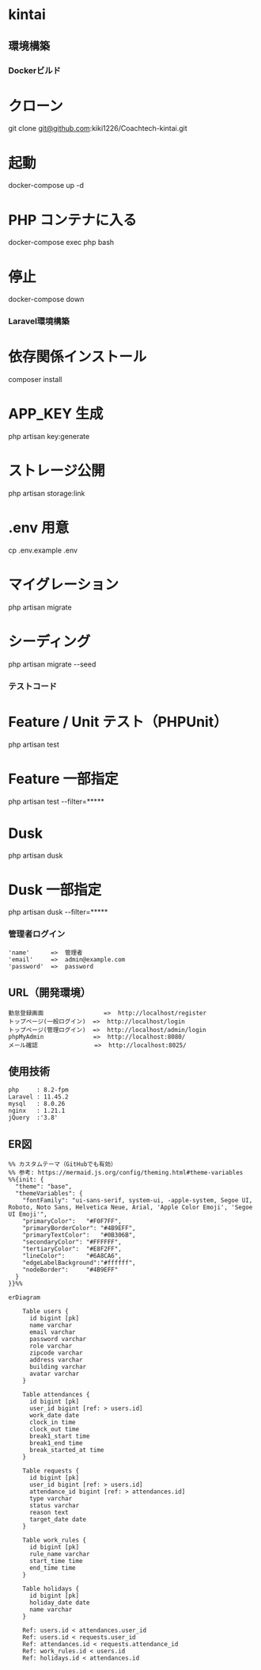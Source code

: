 # kintai

## 環境構築
### Dockerビルド
# クローン
git clone git@github.com:kiki1226/Coachtech-kintai.git
# 起動
docker-compose up -d
# PHP コンテナに入る
docker-compose exec php bash
# 停止
docker-compose down

### Laravel環境構築
# 依存関係インストール
composer install
# APP_KEY 生成
php artisan key:generate
# ストレージ公開
php artisan storage:link
# .env 用意
cp .env.example .env
# マイグレーション
php artisan migrate
# シーディング
php artisan migrate --seed

### テストコード
# Feature / Unit テスト（PHPUnit）
php artisan test
# Feature 一部指定
php artisan test --filter=*****
# Dusk
php artisan dusk
# Dusk 一部指定
php artisan dusk --filter=*****

### 管理者ログイン
    'name'      =>  管理者
    'email'     =>  admin@example.com
    'password'  =>  password
    
## URL（開発環境）
    勤怠登録画面                 =>  http://localhost/register
    トップページ(一般ログイン)  =>  http://localhost/login
    トップページ(管理ログイン)  =>  http://localhost/admin/login
    phpMyAdmin              =>  http://localhost:8080/
    メール確認                =>  http://localhost:8025/


## 使用技術
    php     : 8.2-fpm
    Laravel : 11.45.2
    mysql   : 8.0.26
    nginx   : 1.21.1
    jQuery  :'3.8'

## ER図

```mermaid
%% カスタムテーマ（GitHubでも有効）
%% 参考: https://mermaid.js.org/config/theming.html#theme-variables
%%{init: {
  "theme": "base",
  "themeVariables": {
    "fontFamily": "ui-sans-serif, system-ui, -apple-system, Segoe UI, Roboto, Noto Sans, Helvetica Neue, Arial, 'Apple Color Emoji', 'Segoe UI Emoji'",
    "primaryColor":   "#F0F7FF",   
    "primaryBorderColor": "#4B9EFF",
    "primaryTextColor":   "#0B306B",
    "secondaryColor": "#FFFFFF",
    "tertiaryColor":  "#E8F2FF",
    "lineColor":      "#6A8CA6",
    "edgeLabelBackground":"#ffffff",
    "nodeBorder":     "#4B9EFF"
  }
}}%%

erDiagram

    Table users {
      id bigint [pk]
      name varchar
      email varchar
      password varchar
      role varchar
      zipcode varchar
      address varchar
      building varchar
      avatar varchar
    }

    Table attendances {
      id bigint [pk]
      user_id bigint [ref: > users.id]
      work_date date
      clock_in time
      clock_out time
      break1_start time
      break1_end time
      break_started_at time
    }

    Table requests {
      id bigint [pk]
      user_id bigint [ref: > users.id]
      attendance_id bigint [ref: > attendances.id]
      type varchar
      status varchar
      reason text
      target_date date
    }

    Table work_rules {
      id bigint [pk]
      rule_name varchar
      start_time time
      end_time time
    }

    Table holidays {
      id bigint [pk]
      holiday_date date
      name varchar
    }

    Ref: users.id < attendances.user_id
    Ref: users.id < requests.user_id
    Ref: attendances.id < requests.attendance_id
    Ref: work_rules.id < users.id
    Ref: holidays.id < attendances.id

```

